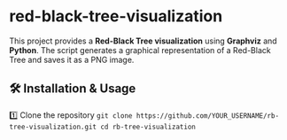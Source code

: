 # red-black-tree-visualization
This project provides a **Red-Black Tree visualization** using **Graphviz** and **Python**. The script generates a graphical representation of a Red-Black Tree and saves it as a PNG image.

## 🛠 Installation & Usage

1️⃣ Clone the repository
`git clone https://github.com/YOUR_USERNAME/rb-tree-visualization.git
cd rb-tree-visualization`
